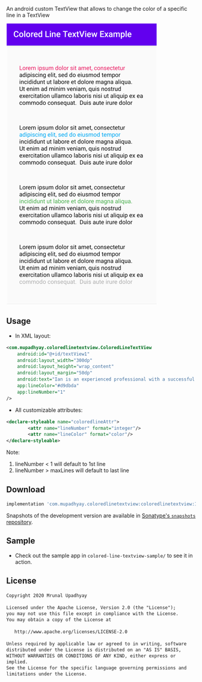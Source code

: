 
An android custom TextView that allows to change the color of a specific line in a TextView

![Colored Line TextView](image.png )

Usage
-----

* In XML layout:

```xml 
<com.mupadhyay.coloredlinetextview.ColoredLineTextView
    android:id="@+id/textView1"
    android:layout_width="300dp"
    android:layout_height="wrap_content"
    android:layout_margin="50dp"
    android:text="Ian is an experienced professional with a successful career in banking, investment and insurance sales. He possesses excellent interpersonal, analytical and organizational skills necessary for portfolio management"
    app:lineColor="#d9dbda"
    app:lineNumber="1" 
/>
```
                
* All customizable attributes:

```xml
<declare-styleable name="coloredlineAttr">
        <attr name="lineNumber" format="integer"/>
        <attr name="lineColor" format="color"/>
</declare-styleable>
```

Note: 
1. lineNumber < 1 will default to 1st line
2. lineNumber > maxLines will default to last line 

Download
--------

```groovy
implementation 'com.mupadhyay.coloredlinetextview:coloredlinetextview:1.0.0'
```

Snapshots of the development version are available in [Sonatype's `snapshots` repository][snap].

Sample
---------

* Check out the sample app in `colored-line-textview-sample/` to see it in action.

License
-------

    Copyright 2020 Mrunal Upadhyay

    Licensed under the Apache License, Version 2.0 (the "License");
    you may not use this file except in compliance with the License.
    You may obtain a copy of the License at

       http://www.apache.org/licenses/LICENSE-2.0

    Unless required by applicable law or agreed to in writing, software
    distributed under the License is distributed on an "AS IS" BASIS,
    WITHOUT WARRANTIES OR CONDITIONS OF ANY KIND, either express or implied.
    See the License for the specific language governing permissions and
    limitations under the License.



 [snap]: https://oss.sonatype.org/content/repositories/snapshots/
